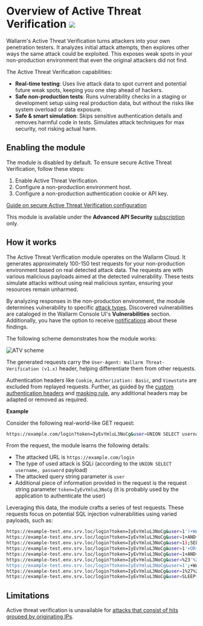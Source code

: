 [al-brute-force-attack]:      ../../attacks-vulns-list.md#bruteforce-attack
[al-forced-browsing]:         ../../attacks-vulns-list.md#forced-browsing

# Overview of Active Threat Verification <a href="../../../about-wallarm/subscription-plans/#subscription-plans"><img src="../../../images/api-security-tag.svg" style="border: none;"></a>

Wallarm's Active Threat Verification turns attackers into your own penetration testers. It analyzes initial attack attempts, then explores other ways the same attack could be exploited. This exposes weak spots in your non-production environment that even the original attackers did not find.

The Active Threat Verification capabilities:

* **Real-time testing**: Uses live attack data to spot current and potential future weak spots, keeping you one step ahead of hackers.
* **Safe non-production tests**: Runs vulnerability checks in a staging or development setup using real production data, but without the risks like system overload or data exposure.
* **Safe & smart simulation**: Skips sensitive authentication details and removes harmful code in tests. Simulates attack techniques for max security, not risking actual harm.

## Enabling the module

The module is disabled by default. To ensure secure Active Threat Verification, follow these steps:

1. Enable Active Threat Verification.
1. Configure a non-production environment host.
1. Configure a non-production authentication cookie or API key.

[Guide on secure Active Threat Verification configuration](enable-disable-active-threat-verification.md)

This module is available under the **Advanced API Security** [subscription](../../about-wallarm/subscription-plans.md#subscription-plans) only. 

## How it works

The Active Threat Verification module operates on the Wallarm Cloud. It generates approximately 100-150 test requests for your non-production environment based on real detected attack data. The requests are with various malicious payloads aimed at the detected vulnerability. These tests simulate attacks without using real malicious syntax, ensuring your resources remain unharmed.

By analyzing responses in the non-production environment, the module determines vulnerability to specific [attack types](../../attacks-vulns-list.md). Discovered vulnerabilities are cataloged in the Wallarm Console UI's **Vulnerabilities** section. Additionally, you have the option to receive [notifications](../../user-guides/settings/integrations/integrations-intro.md) about these findings.

The following scheme demonstrates how the module works:

![ATV scheme](../../images/vulnerability-detection/active-threat-verification-scheme.png)

The generated requests carry the `User-Agent: Wallarm Threat-Verification (v1.x)` header, helping differentiate them from other requests.

Authentication headers like `Cookie`, `Authorization: Basic`, and `Viewstate` are excluded from replayed requests. Further, as guided by the [custom authentication headers](enable-disable-active-threat-verification.md#3-configure-a-non-production-authentication-cookie-or-api-key) and [masking rule](enable-disable-active-threat-verification.md#masking-sensitive-data), any additional headers may be adapted or removed as required.

**Example**

Consider the following real-world-like GET request:

```bash
https://example.com/login?token=IyEvYmluL3NoCg&user=UNION SELECT username, password
```

From the request, the module learns the following details:

* The attacked URL is `https://example.com/login`
* The type of used attack is SQLi (according to the `UNION SELECT username, password` payload)
* The attacked query string parameter is `user`
* Additional piece of information provided in the request is the request string parameter `token=IyEvYmluL3NoCg` (it is probably used by the application to authenticate the user)

Leveraging this data, the module crafts a series of test requests. These requests focus on potential SQL injection vulnerabilities using varied payloads, such as:

```bash
https://example-test.env.srv.loc/login?token=IyEvYmluL3NoCg&user=1')+WAITFOR+DELAY+'0 indexpt'+AND+('wlrm'='wlrm
https://example-test.env.srv.loc/login?token=IyEvYmluL3NoCg&user=1+AND+SLEEP(10)--+wlrm
https://example-test.env.srv.loc/login?token=IyEvYmluL3NoCg&user=1);SELECT+PG_SLEEP(10)--
https://example-test.env.srv.loc/login?token=IyEvYmluL3NoCg&user=1'+OR+SLEEP(10)+AND+'wlrm'='wlrm
https://example-test.env.srv.loc/login?token=IyEvYmluL3NoCg&user=1+AND+1=(SELECT+1+FROM+PG_SLEEP(10))
https://example-test.env.srv.loc/login?token=IyEvYmluL3NoCg&user=%23'%23\x22%0a-sleep(10)%23
https://example-test.env.srv.loc/login?token=IyEvYmluL3NoCg&user=1';+WAITFOR+DELAY+'0code:10'--
https://example-test.env.srv.loc/login?token=IyEvYmluL3NoCg&user=1%27%29+OR+SLEEP%280%29+AND+%28%27wlrm%27%3D%27wlrm
https://example-test.env.srv.loc/login?token=IyEvYmluL3NoCg&user=SLEEP(10)/*'XOR(SLEEP(10))OR'|\x22XOR(SLEEP(10))OR\x22*/
```

## Limitations

Active threat verification is unavailable for [attacks that consist of hits grouped by originating IPs](../../user-guides/triggers/trigger-examples.md#group-hits-originating-from-the-same-ip-into-one-attack).
